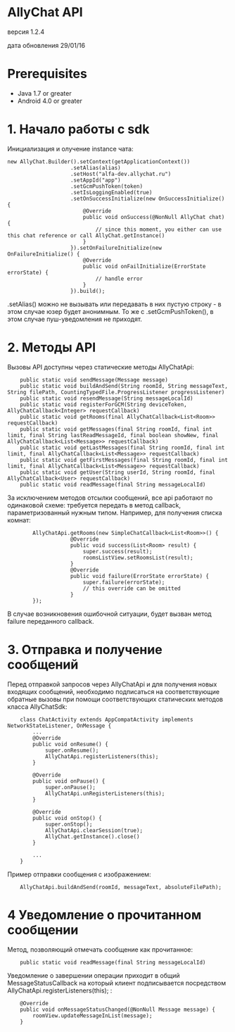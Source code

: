 # AllyChat API
версия 1.2.4

дата обновления 29/01/16

# Prerequisites
- Java 1.7 or greater
- Android 4.0 or greater

# 1. Нaчало работы с sdk
Инициализация и олучение instance чата:
```
new AllyChat.Builder().setContext(getApplicationContext())
                    .setAlias(alias)
                    .setHost("alfa-dev.allychat.ru")
                    .setAppId("app")
                    .setGcmPushToken(token)
                    .setIsLoggingEnabled(true)
                    .setOnSuccessInitialize(new OnSuccessInitialize() {
                        @Override
                        public void onSuccess(@NonNull AllyChat chat) {
                            // since this moment, you either can use this chat reference or call AllyChat.getInstance()
                        }
                    }).setOnFailureInitialize(new OnFailureInitialize() {
                        @Override
                        public void onFailInitialize(ErrorState errorState) {
                            // handle error
                        }
                    }).build();
```
.setAlias() можно не вызывать или передавать в них пустую строку - в этом случае юзер будет анонимным.
То же c .setGcmPushToken(), в этом случае пуш-уведомления не приходят.


# 2. Методы API
Вызовы API доступны через статические методы AllyChatApi:
```
    public static void sendMessage(Message message)
    public static void buildAndSend(String roomId, String messageText, String filePath, CountingTypedFile.ProgressListener progressListener)
    public static void resendMessage(String messageLocalId)
    public static void registerForGCM(String deviceToken, AllyChatCallback<Integer> requestCallback)
    public static void getRooms(final AllyChatCallback<List<Room>> requestCallback)
    public static void getMessages(final String roomId, final int limit, final String lastReadMessageId, final boolean showNew, final AllyChatCallback<List<Message>> requestCallback)
    public static void getLastMessages(final String roomId, final int limit, final AllyChatCallback<List<Message>> requestCallback)
    public static void getFirstMessages(final String roomId, final int limit, final AllyChatCallback<List<Message>> requestCallback)
    public static void getUser(String userId, String roomId, final AllyChatCallback<User> requestCallback)
    public static void readMessage(final String messageLocalId)
```

За исключением методов отсылки сообщений, все api работают по одинаковой схеме: требуется передать в метод callback, параметризованный нужным типом.
Например, для получения списка комнат:

```
        AllyChatApi.getRooms(new SimpleChatCallback<List<Room>>() {
                    @Override
                    public void success(List<Room> result) {
                        super.success(result);
                        roomsListView.setRoomsList(result);
                    }
                    @Override
                    public void failure(ErrorState errorState) {
                        super.failure(errorState);
                        // this override can be omitted
                    }
        });
```
В случае возникновения ошибочной ситуации, будет вызван метод failure переданного callback.



# 3. Отправка и получение сообщений
Перед отправкой запросов через AllyChatApi и для получения новых входящих сообщений, необходимо подписаться на соответствующие обратные вызовы при помощи соответствующих статических методов класса AllyChatSdk:
```
    class ChatActivity extends AppCompatActivity implements NetworkStateListener, OnMessage {
        ...
        @Override
        public void onResume() {
            super.onResume();
            AllyChatApi.registerListeners(this);
        }

        @Override
        public void onPause() {
            super.onPause();
            AllyChatApi.unRegisterListeners(this);
        }

        @Override
        public void onStop() {
            super.onStop();
            AllyChatApi.clearSession(true);
            AllyChat.getInstance().close()
        }

        ...
    }
```

Пример отправки сообщения с изображением:
```
    AllyChatApi.buildAndSend(roomId, messageText, absoluteFilePath);
```
# 4 Уведомление о прочитанном сообщении
Метод, позволяющий отмечать сообщение как прочитанное:
```
    public static void readMessage(final String messageLocalId)
```
Уведомление о завершении операции приходит в общий MessageStatusCallback на который клиент подписывается посредством AllyChatApi.registerListeners(this); :
```
    @Override
    public void onMessageStatusChanged(@NonNull Message message) {
        roomView.updateMessageInList(message);
    }
```
